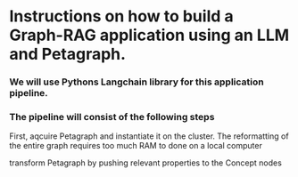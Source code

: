 # Instructions on how to build a Graph-RAG application using an LLM and Petagraph.

### We will use Pythons Langchain library for this application pipeline.

### The pipeline will consist of the following steps


First, aqcuire Petagraph and instantiate it on the cluster. The reformatting of the entire graph requires too much RAM to done on a local computer


transform Petagraph by pushing relevant properties to the Concept nodes
